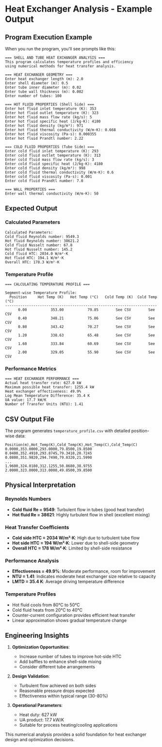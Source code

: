 # Heat Exchanger Analysis - Example Output

## Program Execution Example

When you run the program, you'll see prompts like this:

```
=== SHELL AND TUBE HEAT EXCHANGER ANALYSIS ===
This program calculates temperature profiles and efficiency
using numerical methods for heat transfer analysis.

=== HEAT EXCHANGER GEOMETRY ===
Enter heat exchanger length (m): 2.0
Enter shell diameter (m): 0.5
Enter tube inner diameter (m): 0.02
Enter tube wall thickness (m): 0.002
Enter number of tubes: 100

=== HOT FLUID PROPERTIES (Shell Side) ===
Enter hot fluid inlet temperature (K): 353
Enter hot fluid outlet temperature (K): 323
Enter hot fluid mass flow rate (kg/s): 5
Enter hot fluid specific heat (J/kg·K): 4180
Enter hot fluid density (kg/m³): 971
Enter hot fluid thermal conductivity (W/m·K): 0.668
Enter hot fluid viscosity (Pa·s): 0.000355
Enter hot fluid Prandtl number: 2.22

=== COLD FLUID PROPERTIES (Tube Side) ===
Enter cold fluid inlet temperature (K): 293
Enter cold fluid outlet temperature (K): 313
Enter cold fluid mass flow rate (kg/s): 3
Enter cold fluid specific heat (J/kg·K): 4180
Enter cold fluid density (kg/m³): 998
Enter cold fluid thermal conductivity (W/m·K): 0.6
Enter cold fluid viscosity (Pa·s): 0.001
Enter cold fluid Prandtl number: 7.0

=== WALL PROPERTIES ===
Enter wall thermal conductivity (W/m·K): 50
```

## Expected Output

### Calculated Parameters
```
Calculated Parameters:
Cold fluid Reynolds number: 9549.3
Hot fluid Reynolds number: 38621.2
Cold fluid Nusselt number: 67.8
Hot fluid Nusselt number: 145.2
Cold fluid HTC: 2034.0 W/m²·K
Hot fluid HTC: 194.1 W/m²·K
Overall HTC: 178.3 W/m²·K
```

### Temperature Profile
```
=== CALCULATING TEMPERATURE PROFILE ===

Segment-wise Temperature Profile:
  Position     Hot Temp (K)   Hot Temp (°C)   Cold Temp (K)  Cold Temp (°C)
----------------------------------------------------------------------
      0.00           353.00           79.85        See CSV        See CSV
      0.40           348.21           75.06        See CSV        See CSV
      0.80           343.42           70.27        See CSV        See CSV
      1.20           338.63           65.48        See CSV        See CSV
      1.60           333.84           60.69        See CSV        See CSV
      2.00           329.05           55.90        See CSV        See CSV
```

### Performance Metrics
```
=== HEAT EXCHANGER PERFORMANCE ===
Actual heat transfer rate: 627.0 kW
Maximum possible heat transfer: 1255.4 kW
Heat exchanger effectiveness: 49.9%
Log Mean Temperature Difference: 35.4 K
UA value: 17.7 kW/K
Number of Transfer Units (NTU): 1.41
```

## CSV Output File

The program generates `temperature_profile.csv` with detailed position-wise data:

```csv
Position(m),Hot_Temp(K),Cold_Temp(K),Hot_Temp(C),Cold_Temp(C)
0.0000,353.0000,293.0000,79.8500,19.8500
0.0400,352.4910,293.8745,79.3410,20.7245
0.0800,351.9820,294.7490,79.8320,21.5990
...
1.9600,324.0180,312.1255,50.8680,38.9755
2.0000,323.0000,313.0000,49.8500,39.8500
```

## Physical Interpretation

### Reynolds Numbers
- **Cold fluid Re = 9549**: Turbulent flow in tubes (good heat transfer)
- **Hot fluid Re = 38621**: Highly turbulent flow in shell (excellent mixing)

### Heat Transfer Coefficients
- **Cold side HTC = 2034 W/m²·K**: High due to turbulent tube flow
- **Hot side HTC = 194 W/m²·K**: Lower due to shell-side geometry
- **Overall HTC = 178 W/m²·K**: Limited by shell-side resistance

### Performance Analysis
- **Effectiveness = 49.9%**: Moderate performance, room for improvement
- **NTU = 1.41**: Indicates moderate heat exchanger size relative to capacity
- **LMTD = 35.4 K**: Average driving temperature difference

### Temperature Profiles
- Hot fluid cools from 80°C to 50°C
- Cold fluid heats from 20°C to 40°C
- Counter-current configuration provides efficient heat transfer
- Linear approximation shows gradual temperature change

## Engineering Insights

1. **Optimization Opportunities**:
   - Increase number of tubes to improve hot-side HTC
   - Add baffles to enhance shell-side mixing
   - Consider different tube arrangements

2. **Design Validation**:
   - Turbulent flow achieved on both sides
   - Reasonable pressure drops expected
   - Effectiveness within typical range (30-80%)

3. **Operational Parameters**:
   - Heat duty: 627 kW
   - UA product: 17.7 kW/K
   - Suitable for process heating/cooling applications

This numerical analysis provides a solid foundation for heat exchanger design and optimization decisions.
